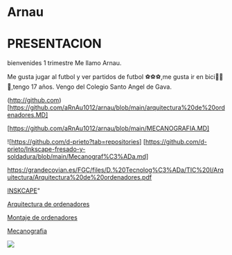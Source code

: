 # Arnau
# PRESENTACION
bienvenides
1 trimestre 
Me llamo Arnau.

Me gusta jugar al futbol y ver partidos de futbol ⚽⚽⚽,me gusta ir en bici🚴🚴🚴,tengo 17 años.
Vengo del Colegio Santo Angel de Gava.

(http://github.com)
[https://github.com/aRnAu1012/arnau/blob/main/arquitectura%20de%20ordenadores.MD]

[https://github.com/aRnAu1012/arnau/blob/main/MECANOGRAFIA.MD]

![https://github.com/d-prieto?tab=repositories] [https://github.com/d-prieto/Inkscape-fresado-y-soldadura/blob/main/Mecanograf%C3%ADa.md]

https://grandecovian.es/FGC/files/D.%20Tecnolog%C3%ADa/TIC%20I/Arquitectura/Arquitectura%20de%20ordenadores.pdf

[INSKCAPE]("https://github.com/aRnAu1012/arnau/blob/main/INSKCAPE.MD)"

[Arquitectura de ordenadores]("https://github.com/aRnAu1012/arnau/blob/main/arquitectura%20de%20ordenadores.MD")

[Montaje de ordenadores]("https://github.com/aRnAu1012/arnau/blob/main/Montaje%20ordenadores.md")

[Mecanografia]("https://github.com/aRnAu1012/arnau/blob/main/MECANOGRAFIA.MD")

![](https://imagenes.elpais.com/resizer/XLLQ6_QfwYTVyw6q0sNg-JHUBWo=/1960x0/filters:focal(1962x666:1972x676)/cloudfront-eu-central-1.images.arcpublishing.com/prisa/DUHDEZAQBQQWWJTH7GOFFVZ2LA.jpg)
